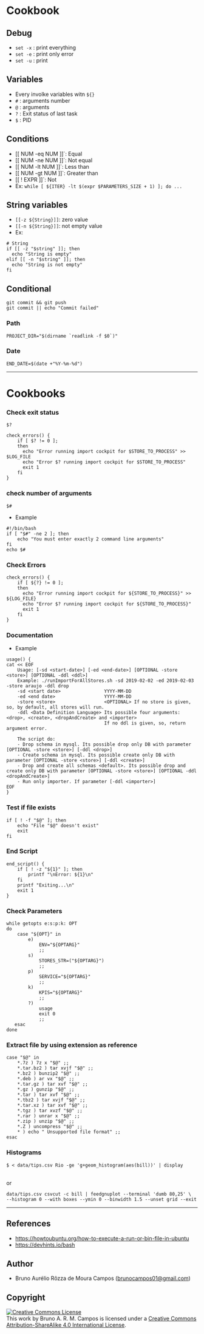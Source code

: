 # Cookbook

## Debug
- `set -x` : print everything
- `set -e` : print only error
- `set -u` : print


## Variables
- Every involke variables witn `${}`
- `#` : arguments number
- `@` : arguments
- `?` : Exit status of last task
- `$` : PID

## Conditions
- [[ NUM -eq NUM ]]`:	Equal
- [[ NUM -ne NUM ]]`:	Not equal
- [[ NUM -lt NUM ]]`:	Less than
- [[ NUM -gt NUM ]]`:	Greater than
- [[ ! EXPR ]]`:	Not
- Ex:
`while [ ${ITER} -lt $(expr $PARAMETERS_SIZE + 1) ]; do ...`

## String variables

- `[[-z ${String}]]`: zero value
- `[[-n ${String}]]`: not empty value
- Ex:
```
# String
if [[ -z "$string" ]]; then
  echo "String is empty"
elif [[ -n "$string" ]]; then
  echo "String is not empty"
fi
```

## Conditional
```
git commit && git push
git commit || echo "Commit failed"
```

### Path
```
PROJECT_DIR="$(dirname `readlink -f $0`)"
```


### Date
```
END_DATE=$(date +"%Y-%m-%d")
```




---

# Cookbooks

### Check exit status

`$?`<br/>
```
check_errors() {
    if [ $? != 0 ];
    then
      echo "Error running import cockpit for $STORE_TO_PROCESS" >> $LOG_FILE
      echo "Error $? running import cockpit for $STORE_TO_PROCESS"
      exit 1
    fi
}
```

### check number of arguments

`$#`<br/>
- Example
```
#!/bin/bash
if [ "$#" -ne 2 ]; then
    echo "You must enter exactly 2 command line arguments"
fi
echo $#
```

### Check Errors

```
check_errors() {
    if [ ${?} != 0 ];
    then
      echo "Error running import cockpit for ${STORE_TO_PROCESS}" >> ${LOG_FILE}
      echo "Error $? running import cockpit for ${STORE_TO_PROCESS}"
      exit 1
    fi
}
```


### Documentation
- Example
```
usage() {
cat << EOF
    Usage: [-sd <start-date>] [-ed <end-date>] [OPTIONAL -store <store>] [OPTIONAL -ddl <ddl>]
    Example: ./runImportForAllStores.sh -sd 2019-02-02 -ed 2019-02-03 -store araujo -ddl drop
    -sd <start date>                YYYY-MM-DD
    -ed <end date>                  YYYY-MM-DD
    -store <store>                  <OPTIONAL> If no store is given, so, by default, all stores will run.
    -ddl <Data Definition Language> Its possible four arguments: <drop>, <create>, <dropAndCreate> and <importer>
                                    If no ddl is given, so, return argument error.

    The script do:
    - Drop schema in mysql. Its possible drop only DB with parameter [OPTIONAL -store <store>] [-ddl <drop>]
    - Create schema in mysql. Its possible create only DB with parameter [OPTIONAL -store <store>] [-ddl <create>]
    - Drop and create all schemas <default>. Its possible drop and create only DB with parameter [OPTIONAL -store <store>] [OPTIONAL -ddl <dropAndCreate>]
    - Run only importer. If parameter [-ddl <importer>]
EOF
}
```

### Test if file exists

```
if [ ! -f "$@" ]; then
    echo "File "$@" doesn't exist"
    exit
fi
```

### End Script

```
end_script() {
    if [ ! -z "${1}" ]; then
        printf "\nError: ${1}\n"
    fi
    printf "Exiting...\n"
    exit 1
}
```

### Check Parameters

```
while getopts e:s:p:k: OPT
do
    case "${OPT}" in
        e)
            ENV="${OPTARG}"
            ;;
        s)
            STORES_STR=("${OPTARG}")
            ;;
        p)
            SERVICE="${OPTARG}"
            ;;
        k)
            KPIS="${OPTARG}"
            ;;
        ?)
            usage
            exit 0
            ;;
   esac
done
```


### Extract file by using extension as reference

```
case "$@" in
    *.7z ) 7z x "$@" ;;
    *.tar.bz2 ) tar xvjf "$@" ;;
    *.bz2 ) bunzip2 "$@" ;;
    *.deb ) ar vx "$@" ;;
    *.tar.gz ) tar xvf "$@" ;;
    *.gz ) gunzip "$@" ;;
    *.tar ) tar xvf "$@" ;;
    *.tbz2 ) tar xvjf "$@" ;;
    *.tar.xz ) tar xvf "$@" ;;
    *.tgz ) tar xvzf "$@" ;;
    *.rar ) unrar x "$@" ;;
    *.zip ) unzip "$@" ;;
    *.Z ) uncompress "$@" ;;
    * ) echo " Unsupported file format" ;;
esac
```

### Histograms

```
$ < data/tips.csv Rio -ge 'g+geom_histogram(aes(bill))' | display
```
<br/>or<br/>
```
data/tips.csv csvcut -c bill | feedgnuplot --terminal 'dumb 80,25' \
--histogram 0 --with boxes --ymin 0 --binwidth 1.5 --unset grid --exit
```


---
## References 
- https://howtoubuntu.org/how-to-execute-a-run-or-bin-file-in-ubuntu
- https://devhints.io/bash
## Author
- Bruno Aurélio Rôzza de Moura Campos (brunocampos01@gmail.com)
## Copyright
<a rel="license" href="http://creativecommons.org/licenses/by-sa/4.0/"><img alt="Creative Commons License" style="border-width:0" src="https://i.creativecommons.org/l/by-sa/4.0/88x31.png" /></a><br />This work by <span xmlns:cc="http://creativecommons.org/ns#" property="cc:attributionName">Bruno A. R. M. Campos</span> is licensed under a <a rel="license" href="http://creativecommons.org/licenses/by-sa/4.0/">Creative Commons Attribution-ShareAlike 4.0 International License</a>.

